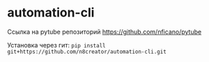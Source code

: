 # automation-cli

Ссылка на pytube репозиторий https://github.com/nficano/pytube

Установка через гит:
```pip install git+https://github.com/n8creator/automation-cli.git```